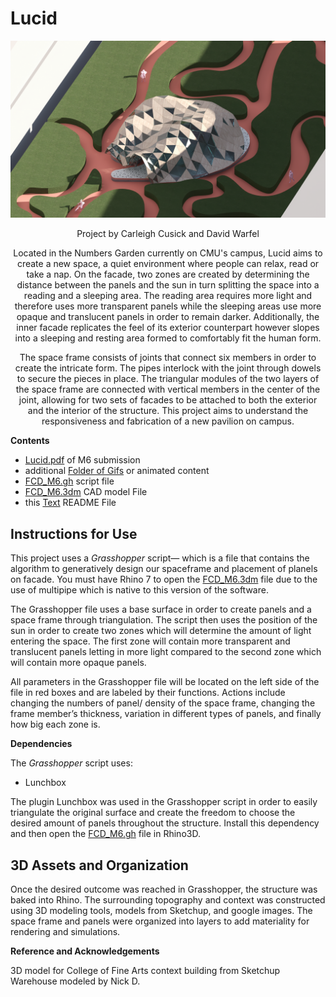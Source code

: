 # Lucid
![image](/Carleigh_David/img.png)
<p align="center">
    <p align="center">Project by Carleigh Cusick and David Warfel </p>
<p align="center">
      <p align="center">Located in the Numbers Garden currently on CMU's campus, Lucid aims to create a new space, a quiet environment where people can relax, read or take a nap. On the facade, two zones are created by determining the distance between the panels and the sun in turn splitting the space into a reading and a sleeping area. The reading area requires more light and therefore uses more transparent panels while the sleeping areas use more opaque and translucent panels in order to remain darker. Additionally, the inner facade replicates the feel of its exterior counterpart however slopes into a sleeping and resting area formed to comfortably fit the human form.</p>

<p align="center">The space frame consists of joints that connect six members in order to create the intricate form. The pipes interlock with the joint through dowels to secure the pieces in place. The triangular modules of the two layers of the space frame are connected with vertical members in the center of the joint, allowing for two sets of facades to be attached to both the exterior and the interior of the structure. This project aims to understand the responsiveness and fabrication of a new pavilion on campus. </p>
</p>

**Contents**

- [Lucid.pdf](/Carleigh_David/M6Lucid.pdf) of M6 submission
- additional [Folder of Gifs](https://drive.google.com/drive/folders/15OfFYhpsMLj67I-ZToxW7TAEFUgf18a-) or animated content
- [FCD_M6.gh](/Carleigh_David/FCD_V6.gh) script file 
- [FCD_M6.3dm](https://drive.google.com/drive/folders/1IkzBHXBOR2uFnrBsR8Qs0_MQXAey9vmy) CAD model File
- this [Text](/Carleigh_David/README.md) README File

## Instructions for Use

This project uses a _Grasshopper_ script&mdash; which is a file that contains the algorithm to generatively design our spaceframe and placement of planels on facade. You must have Rhino 7 to open the [FCD_M6.3dm](https://drive.google.com/drive/folders/1IkzBHXBOR2uFnrBsR8Qs0_MQXAey9vmy) file due to the use of multipipe which is native to this version of the software.

The Grasshopper file uses a base surface in order to create panels and a space frame through triangulation. The script then uses the position of the sun in order to create two zones which will determine the amount of light entering the space. The first zone will contain more transparent and translucent panels letting in more light compared to the second zone which will contain more opaque panels.

All parameters in the Grasshopper file will be located on the left side of the file in red boxes and are labeled by their functions. Actions include changing the numbers of panel/ density of the space frame, changing the frame member’s thickness, variation in different types of panels, and finally how big each zone is.

**Dependencies**

The _Grasshopper_ script uses:
  - Lunchbox

The plugin Lunchbox was used in the Grasshopper script in order to easily triangulate the original surface and create the freedom to choose the desired amount of panels throughout the structure.
Install this dependency and then open the [FCD_M6.gh](/Carleigh_David/FCD_V6.gh) file in Rhino3D.

## 3D Assets and Organization

Once the desired outcome was reached in Grasshopper, the structure was baked into Rhino. The surrounding topography and context was constructed using 3D modeling tools, models from Sketchup, and google images. The space frame and panels were organized into layers to add materiality for rendering and simulations. 

**Reference and Acknowledgements**

3D model for College of Fine Arts context building from Sketchup Warehouse modeled by Nick D.
